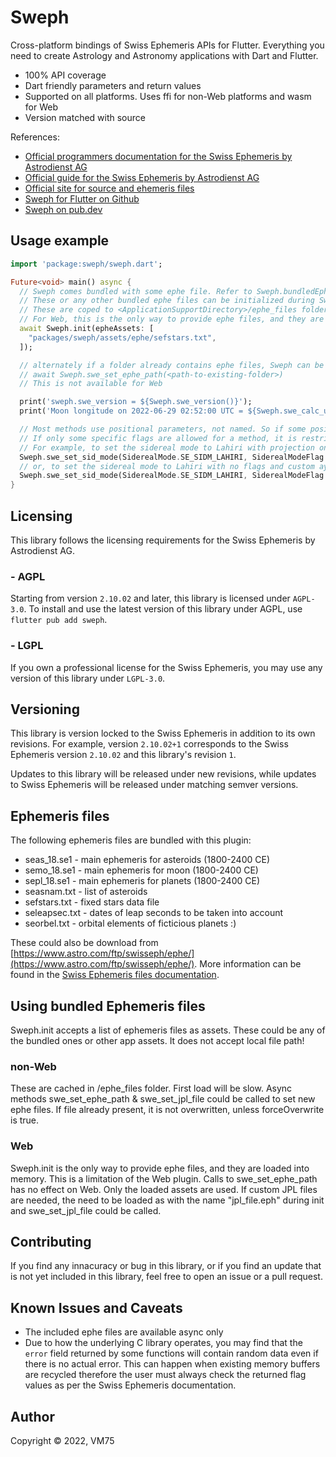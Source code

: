 # Sweph

Cross-platform bindings of Swiss Ephemeris APIs for Flutter.
Everything you need to create Astrology and Astronomy applications with Dart and Flutter.

* 100% API coverage
* Dart friendly parameters and return values
* Supported on all platforms. Uses ffi for non-Web platforms and wasm for Web
* Version matched with source

References:
- [Official programmers documentation for the Swiss Ephemeris by Astrodienst AG](https://www.astro.com/swisseph/swephprg.htm)
- [Official guide for the Swiss Ephemeris by Astrodienst AG](https://www.astro.com/ftp/swisseph/doc/swisseph.htm)
- [Official site for source and ehemeris files](https://www.astro.com/ftp/swisseph/)
- [Sweph for Flutter on Github](https://github.com/vm75/sweph.dart)
- [Sweph on pub.dev](https://pub.dev/packages/sweph)

## Usage example
```dart
import 'package:sweph/sweph.dart';

Future<void> main() async {
  // Sweph comes bundled with some ephe file. Refer to Sweph.bundledEpheAssets
  // These or any other bundled ephe files can be initialized during Sweph.init
  // These are coped to <ApplicationSupportDirectory>/ephe_files folder for non-Web platforms
  // For Web, this is the only way to provide ephe files, and they are loaded into memory
  await Sweph.init(epheAssets: [
    "packages/sweph/assets/ephe/sefstars.txt",
  ]);

  // alternately if a folder already contains ephe files, Sweph can be used in sync mode like this:
  // await Sweph.swe_set_ephe_path(<path-to-existing-folder>)
  // This is not available for Web

  print('sweph.swe_version = ${Sweph.swe_version()}');
  print('Moon longitude on 2022-06-29 02:52:00 UTC = ${Sweph.swe_calc_ut(Sweph.swe_julday(2022, 6, 29, (2 + 52 / 60), CalendarType.SE_GREG_CAL), HeavenlyBody.SE_MOON, SwephFlag.SEFLG_SWIEPH).longitude}');

  // Most methods use positional parameters, not named. So if some positional parameters take default values, please refer to original documentation
  // If only some specific flags are allowed for a method, it is restricted via the enumerated flags
  // For example, to set the sidereal mode to Lahiri with projection onto solar system plane and custom t0 in UT
  Sweph.swe_set_sid_mode(SiderealMode.SE_SIDM_LAHIRI, SiderealModeFlag.SE_SIDBIT_SSY_PLANE, 123.45 /* t0 */);
  // or, to set the sidereal mode to Lahiri with no flags and custom ayan_t0 in UT
  Sweph.swe_set_sid_mode(SiderealMode.SE_SIDM_LAHIRI, SiderealModeFlag.SE_SIDBIT_NONE, 0.0 /* t0 */, 987.65 /* ayan_t0 */);
}
```

## Licensing

This library follows the licensing requirements for the Swiss Ephemeris by Astrodienst AG.

### - AGPL

Starting from version `2.10.02` and later, this library is licensed under `AGPL-3.0`.
To install and use the latest version of this library under AGPL, use `flutter pub add sweph`.

### - LGPL

If you own a professional license for the Swiss Ephemeris, you may use any version of this library under `LGPL-3.0`.

## Versioning

This library is version locked to the Swiss Ephemeris in addition to its own revisions. For example, version `2.10.02+1` corresponds to the Swiss Ephemeris version `2.10.02` and this library's revision `1`.

Updates to this library will be released under new revisions, while updates to Swiss Ephemeris will be released under matching semver versions.

## Ephemeris files

The following ephemeris files are bundled with this plugin:
  * seas_18.se1    - main ephemeris for asteroids (1800-2400 CE)
  * semo_18.se1    - main ephemeris for moon (1800-2400 CE)
  * sepl_18.se1    - main ephemeris for planets (1800-2400 CE)
  * seasnam.txt    - list of asteroids
  * sefstars.txt   - fixed stars data file
  * seleapsec.txt  - dates of leap seconds to be taken into account
  * seorbel.txt    - orbital elements of ficticious planets :)

These could also be download from [https://www.astro.com/ftp/swisseph/ephe/](https://www.astro.com/ftp/swisseph/ephe/).
More information can be found in the [Swiss Ephemeris files documentation](https://www.astro.com/ftp/swisseph/doc/swisseph.htm#_Toc58931065).

## Using bundled Ephemeris files
Sweph.init accepts a list of ephemeris files as assets. These could be any of the bundled ones or other app assets. It does not accept local file path!
### non-Web
These are cached in <ApplicationSupportDirectory>/ephe_files folder. First load will be slow.
Async methods swe_set_ephe_path & swe_set_jpl_file could be called to set new ephe files.
If file already present, it is not overwritten, unless  forceOverwrite is true.
### Web
Sweph.init is the only way to provide ephe files, and they are loaded into memory. This is a limitation of the Web plugin.
Calls to swe_set_ephe_path has no effect on Web. Only the loaded assets are used.
If custom JPL files are needed, the need to be loaded as with the name "jpl_file.eph" during init and swe_set_jpl_file could be called.

## Contributing

If you find any innacuracy or bug in this library, or if you find an update that is not yet included in this library, feel free to open an issue or a pull request.

## Known Issues and Caveats

* The included ephe files are available async only
* Due to how the underlying C library operates, you may find that the `error` field returned by some functions will contain random data even if there is no actual error. This can happen when existing memory buffers are recycled therefore the user must always check the returned flag values as per the Swiss Ephemeris documentation.

## Author

Copyright © 2022, VM75
